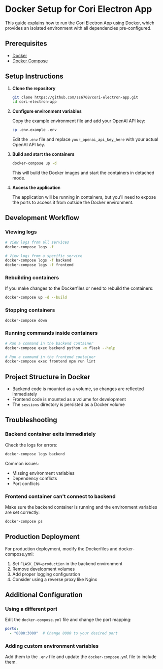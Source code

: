 # Docker Setup for Cori Electron App

This guide explains how to run the Cori Electron App using Docker, which provides an isolated environment with all dependencies pre-configured.

## Prerequisites

- [Docker](https://docs.docker.com/get-docker/)
- [Docker Compose](https://docs.docker.com/compose/install/)

## Setup Instructions

1. **Clone the repository**

   ```bash
   git clone https://github.com/ss6708/cori-electron-app.git
   cd cori-electron-app
   ```

2. **Configure environment variables**

   Copy the example environment file and add your OpenAI API key:

   ```bash
   cp .env.example .env
   ```

   Edit the `.env` file and replace `your_openai_api_key_here` with your actual OpenAI API key.

3. **Build and start the containers**

   ```bash
   docker-compose up -d
   ```

   This will build the Docker images and start the containers in detached mode.

4. **Access the application**

   The application will be running in containers, but you'll need to expose the ports to access it from outside the Docker environment.

## Development Workflow

### Viewing logs

```bash
# View logs from all services
docker-compose logs -f

# View logs from a specific service
docker-compose logs -f backend
docker-compose logs -f frontend
```

### Rebuilding containers

If you make changes to the Dockerfiles or need to rebuild the containers:

```bash
docker-compose up -d --build
```

### Stopping containers

```bash
docker-compose down
```

### Running commands inside containers

```bash
# Run a command in the backend container
docker-compose exec backend python -m flask --help

# Run a command in the frontend container
docker-compose exec frontend npm run lint
```

## Project Structure in Docker

- Backend code is mounted as a volume, so changes are reflected immediately
- Frontend code is mounted as a volume for development
- The `sessions` directory is persisted as a Docker volume

## Troubleshooting

### Backend container exits immediately

Check the logs for errors:

```bash
docker-compose logs backend
```

Common issues:
- Missing environment variables
- Dependency conflicts
- Port conflicts

### Frontend container can't connect to backend

Make sure the backend container is running and the environment variables are set correctly:

```bash
docker-compose ps
```

## Production Deployment

For production deployment, modify the Dockerfiles and docker-compose.yml:

1. Set `FLASK_ENV=production` in the backend environment
2. Remove development volumes
3. Add proper logging configuration
4. Consider using a reverse proxy like Nginx

## Additional Configuration

### Using a different port

Edit the `docker-compose.yml` file and change the port mapping:

```yaml
ports:
  - "8080:3000"  # Change 8080 to your desired port
```

### Adding custom environment variables

Add them to the `.env` file and update the `docker-compose.yml` file to include them.

